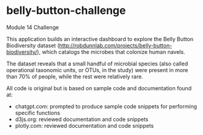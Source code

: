 # belly-button-challenge
Module 14 Challenge

This application builds an interactive dashboard to explore the Belly Button Biodiversity dataset (http://robdunnlab.com/projects/belly-button-biodiversity/), which catalogs the microbes that colonize human navels.

The dataset reveals that a small handful of microbial species (also called operational taxonomic units, or OTUs, in the study) were present in more than 70% of people, while the rest were relatively rare.

All code is original but is based on sample code and documentation found at:
- chatgpt.com: prompted to produce sample code snippets for performing specific functions
- d3js.org: reviewed documentation and code snippets
- plotly.com: reviewed documentation and code snippets 
